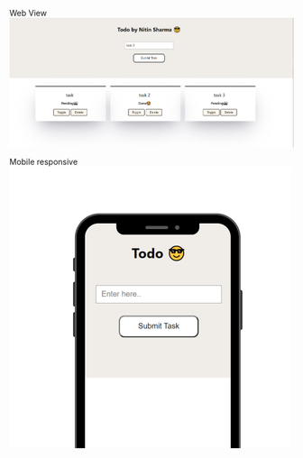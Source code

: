 
Web View
![image](./todojs/src/Image/Screenshot%20(163).png)

Mobile responsive
<br>
<img width="500px" hieght="400px" src="./todojs/src/Image/Todo%20img%20Responsive.png" alt="" />

